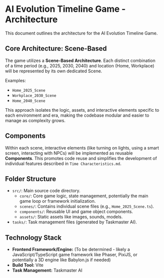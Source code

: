# AI Evolution Timeline Game - Architecture

This document outlines the architecture for the AI Evolution Timeline Game.

## Core Architecture: Scene-Based

The game utilizes a **Scene-Based Architecture**. Each distinct combination of a time period (e.g., 2025, 2030, 2040) and location (Home, Workplace) will be represented by its own dedicated Scene.

Examples:
- `Home_2025_Scene`
- `Workplace_2030_Scene`
- `Home_2040_Scene`

This approach isolates the logic, assets, and interactive elements specific to each environment and era, making the codebase modular and easier to manage as complexity grows.

## Components

Within each scene, interactive elements (like turning on lights, using a smart screen, interacting with NPCs) will be implemented as reusable **Components**. This promotes code reuse and simplifies the development of individual features described in `Time Characteristics.md`.

## Folder Structure

- `src/`: Main source code directory.
  - `core/`: Core game logic, state management, potentially the main game loop or framework initialization.
  - `scenes/`: Contains individual scene files (e.g., `Home_2025_Scene.ts`).
  - `components/`: Reusable UI and game object components.
  - `assets/`: Static assets like images, sounds, models.
- `tasks/`: Task management files (generated by Taskmaster AI).

## Technology Stack

- **Frontend Framework/Engine:** (To be determined - likely a JavaScript/TypeScript game framework like Phaser, PixiJS, or potentially a 3D engine like Babylon.js if needed)
- **Build Tool:** Vite
- **Task Management:** Taskmaster AI
